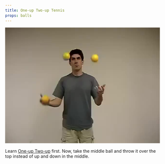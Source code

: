 ```yaml
---
title: One-up Two-up Tennis
props: balls
---
```


![One-up Two-up Tennis](site/videos/poster/oneuptwouptennis.jpg)

Learn [One-up Two-up](site/en/one-uptwo-up/README.md) first. Now, take the middle ball and throw it over the top instead of up and down in the middle.

